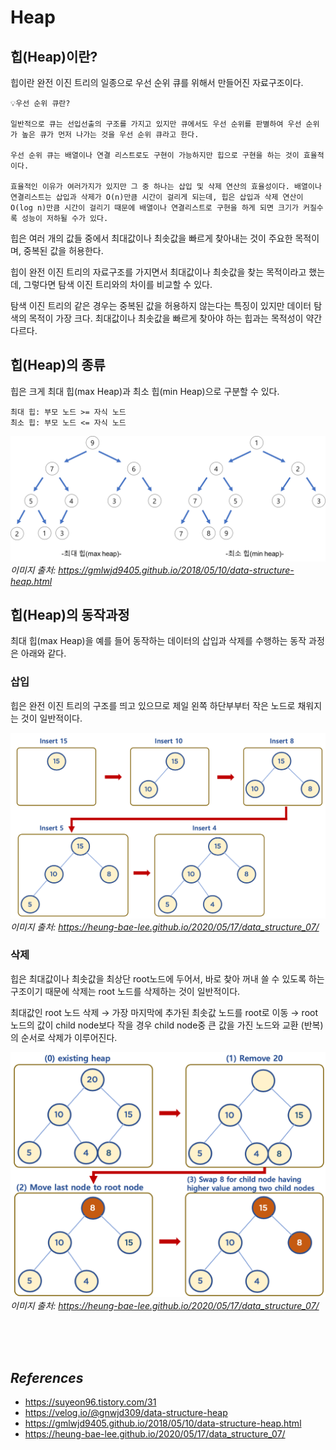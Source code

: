 # Heap
## 힙(Heap)이란?
힙이란 완전 이진 트리의 일종으로 우선 순위 큐를 위해서 만들어진 자료구조이다.
    
    💡우선 순위 큐란?

    일반적으로 큐는 선입선출의 구조를 가지고 있지만 큐에서도 우선 순위를 판별하여 우선 순위가 높은 큐가 먼저 나가는 것을 우선 순위 큐라고 한다.

    우선 순위 큐는 배열이나 연결 리스트로도 구현이 가능하지만 힙으로 구현을 하는 것이 효율적이다.
    
    효율적인 이유가 여러가지가 있지만 그 중 하나는 삽입 및 삭제 연산의 효율성이다. 배열이나 연결리스트는 삽입과 삭제가 O(n)만큼 시간이 걸리게 되는데, 힙은 삽입과 삭제 연산이 O(log n)만큼 시간이 걸리기 때문에 배열이나 연결리스트로 구현을 하게 되면 크기가 커질수록 성능이 저하될 수가 있다.

힙은 여러 개의 값들 중에서 최대값이나 최솟값을 빠르게 찾아내는 것이 주요한 목적이며, 중복된 값을 허용한다.

힙이 완전 이진 트리의 자료구조를 가지면서 최대값이나 최솟값을 찾는 목적이라고 했는데, 그렇다면 탐색 이진 트리와의 차이를 비교할 수 있다.

탐색 이진 트리의 같은 경우는 중복된 값을 허용하지 않는다는 특징이 있지만 데이터 탐색의 목적이 가장 크다. 최대값이나 최솟값을 빠르게 찾아야 하는 힙과는 목적성이 약간 다르다.

## 힙(Heap)의 종류
힙은 크게 최대 힙(max Heap)과 최소 힙(min Heap)으로 구분할 수 있다.

    최대 힙: 부모 노드 >= 자식 노드
    최소 힙: 부모 노드 <= 자식 노드

![heap-type](./image/types-of-heap.png)<br/>
*이미지 출처: https://gmlwjd9405.github.io/2018/05/10/data-structure-heap.html*

## 힙(Heap)의 동작과정
최대 힙(max Heap)을 예를 들어 동작하는 데이터의 삽입과 삭제를 수행하는 동작 과정은 아래와 같다.

### 삽입
힙은 완전 이진 트리의 구조를 띄고 있으므로 제일 왼쪽 하단부부터 작은 노드로 채워지는 것이 일반적이다.

![heap-ordinary](./image/heap_ordinary.png)<br/>
*이미지 출처: https://heung-bae-lee.github.io/2020/05/17/data_structure_07/*

### 삭제
힙은 최대값이나 최솟값을 최상단 root노드에 두어서, 바로 찾아 꺼내 쓸 수 있도록 하는 구조이기 때문에 삭제는 root 노드를 삭제하는 것이 일반적이다.

최대값인 root 노드 삭제 $\rightarrow$ 가장 마지막에 추가된 최솟값 노드를 root로 이동 $\rightarrow$ root노드의 값이 child node보다 작을 경우 child node중 큰 값을 가진 노드와 교환 (반복) 의 순서로 삭제가 이루어진다.

![heap-remove](./image/heap_remove.png)<br/>
*이미지 출처: https://heung-bae-lee.github.io/2020/05/17/data_structure_07/*


<br/>
<br/>
<br/>

## _References_
- https://suyeon96.tistory.com/31
- https://velog.io/@gnwjd309/data-structure-heap
- https://gmlwjd9405.github.io/2018/05/10/data-structure-heap.html
- https://heung-bae-lee.github.io/2020/05/17/data_structure_07/